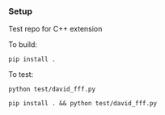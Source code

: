 ### Setup

Test repo for C++ extension

To build:
```
pip install .
```

To test:
```
python test/david_fff.py

pip install . && python test/david_fff.py
```